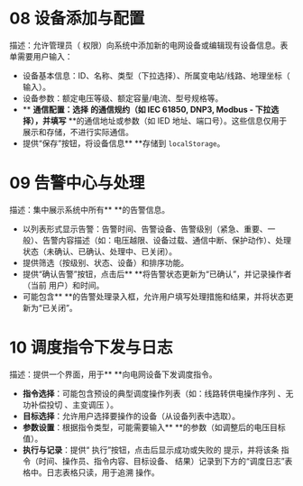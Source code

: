 # 08 设备添加与配置 
描述：允许管理员（ 权限）向系统中添加新的电网设备或编辑现有设备信息。表单需要用户输入：
*   设备基本信息：ID、名称、类型（下拉选择）、所属变电站/线路、地理坐标（ 输入）。
*   设备参数：额定电压等级、额定容量/电流、型号规格等。
*   ** **通信配置：选择** **的通信规约（如 IEC 61850, DNP3, Modbus - 下拉选择），并填写** **的通信地址或参数（如 IED 地址、端口号）。这些信息仅用于展示和存储，不进行实际通信。
*   提供“保存”按钮，将设备信息** **存储到 `localStorage`。

# 09 告警中心与处理 
描述：集中展示系统中所有** **的告警信息。
*   以列表形式显示告警：告警时间、告警设备、告警级别（紧急、重要、一般）、告警内容描述（如：电压越限、设备过载、通信中断、保护动作）、处理状态（未确认、已确认、处理中、已关闭）。
*   提供筛选（按级别、状态、设备）和排序功能。
*   提供“确认告警”按钮，点击后** **将告警状态更新为“已确认”，并记录操作者（当前 用户）和时间。
*   可能包含** **的告警处理录入框，允许用户填写处理措施和结果，并将状态更新为“已关闭”。

# 10  调度指令下发与日志
描述：提供一个界面，用于** **向电网设备下发调度指令。
*   **指令选择**：可能包含预设的典型调度操作列表（如：线路转供电操作序列 、无功补偿投切 、主变调压 ）。
*   **目标选择**：允许用户选择要操作的设备（从设备列表中选取）。
*   **参数设置**：根据指令类型，可能需要输入** **的参数（如调整后的电压目标值）。
*   **执行与记录**：提供“ 执行”按钮，点击后显示成功或失败的 提示，并将该条 指令（时间、操作员、指令内容、目标设备、 结果）记录到下方的“调度日志”表格中。日志表格只读，用于追溯 操作。